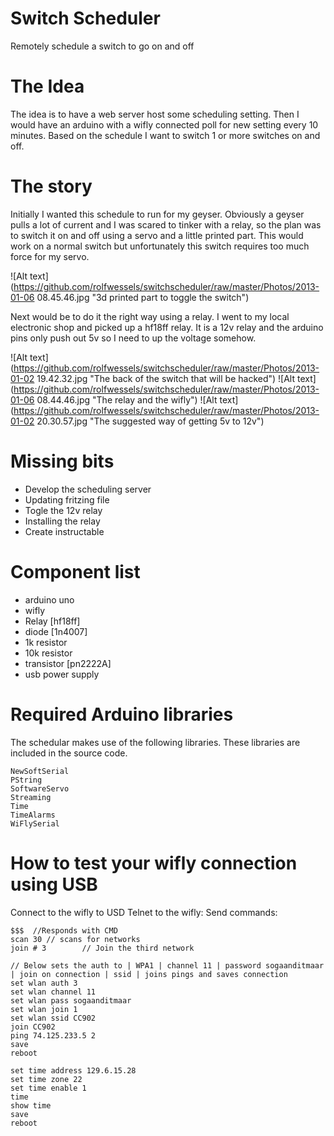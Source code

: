Switch Scheduler
===============

Remotely schedule a switch to go on and off

The Idea
============
The idea is to have a web server host some scheduling setting. Then I would have an arduino with a wifly connected poll for new setting every 10 minutes. Based on the schedule I want to switch 1 or more switches on and off.

The story
==============
Initially I wanted this schedule to run for my geyser. Obviously a geyser pulls a lot of current and I was scared to tinker with a relay, so the plan was to switch it on and off using a servo and a little printed part. This would work on a normal switch but unfortunately this switch requires too much force for my servo. 

![Alt text](https://github.com/rolfwessels/switchscheduler/raw/master/Photos/2013-01-06 08.45.46.jpg "3d printed part to toggle the switch")

Next would be to do it the right way using a relay. I went to my local electronic shop and picked up a hf18ff relay. It is a 12v relay and the arduino pins only push out 5v so I need to up the voltage somehow.

![Alt text](https://github.com/rolfwessels/switchscheduler/raw/master/Photos/2013-01-02 19.42.32.jpg "The back of the switch that will be hacked")
![Alt text](https://github.com/rolfwessels/switchscheduler/raw/master/Photos/2013-01-06 08.44.46.jpg "The relay and the wifly")
![Alt text](https://github.com/rolfwessels/switchscheduler/raw/master/Photos/2013-01-02 20.30.57.jpg "The suggested way of getting 5v to 12v")

Missing bits
=============

- Develop the scheduling server
- Updating fritzing file
- Togle the 12v relay
- Installing the relay
- Create instructable


Component list
===============

- arduino uno
- wifly
- Relay [hf18ff]
- diode [1n4007]
- 1k resistor
- 10k resistor
- transistor [pn2222A]
- usb power supply


Required Arduino libraries
==============================

The schedular makes use of the following libraries. These libraries are included in the source code.
```AJson
NewSoftSerial
PString
SoftwareServo
Streaming
Time
TimeAlarms
WiFlySerial
```



How to test your wifly connection using USB
==================================================
Connect to the wifly to USD
Telnet to the wifly:
Send commands:
```
$$$  //Responds with CMD
scan 30 // scans for networks
join # 3        // Join the third network

// Below sets the auth to | WPA1 | channel 11 | password sogaanditmaar | join on connection | ssid | joins pings and saves connection
set wlan auth 3
set wlan channel 11 
set wlan pass sogaanditmaar     
set wlan join 1
set wlan ssid CC902
join CC902
ping 74.125.233.5 2
save
reboot

set time address 129.6.15.28 
set time zone 22
set time enable 1 
time
show time
save
reboot
```
